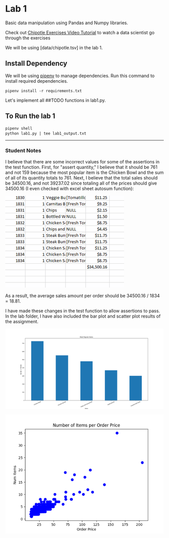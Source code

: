 # Lab 1

Basic data manipulation using Pandas and Numpy libraries.

Check out [Chipotle Exercises Video Tutorial](https://www.youtube.com/watch?v=lpuYZ5EUyS8&list=PLgJhDSE2ZLxaY_DigHeiIDC1cD09rXgJv&index=2) to watch a data scientist go through the exercises

We will be using [data/chipotle.tsv] in the lab 1.


## Install Dependency

We will be using [pipenv](https://realpython.com/pipenv-guide/) to manage dependencies. Run this command to install required dependencies.

```
pipenv install -r requirements.txt
```


Let's implement all ##TODO functions in lab1.py.

## To Run the lab 1

```
pipenv shell
python lab1.py | tee lab1_output.txt
```

-------

### Student Notes
I believe that there are some incorrect values for some of the assertions in the test function. First, for "assert quantity," I believe that it should be 761 and not 159 because the most popular item is the Chicken Bowl and the sum of all of its quantity totals to 761. Next, I believe that the total sales should be 34500.16, and not 39237.02 since totaling all of the prices should give 34500.16 (I even checked with excel sheet autosum function):

![excel_total_price](Total_sales.png)

As a result, the average sales amount per order should be 34500.16 / 1834 = 18.81. 

I have made these changes in the test function to allow assertions to pass. In the lab folder, I have also included the bar plot and scatter plot results of the assignment.

![barplot](barplot.png)

![scatterplot](scatterplot.png)


